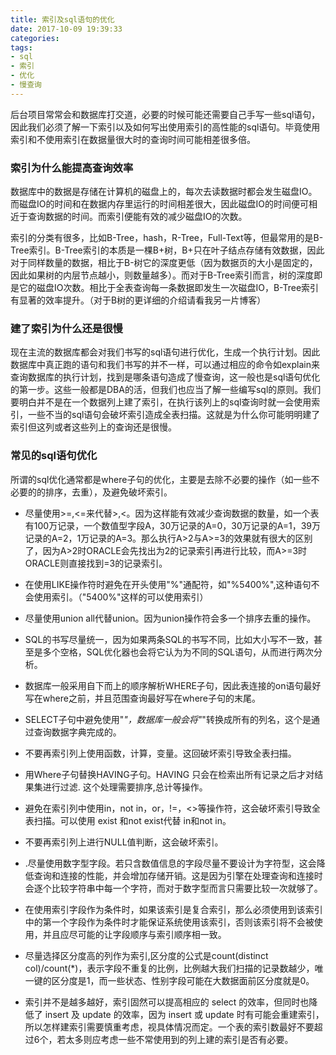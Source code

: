 ```yaml
---
title: 索引及sql语句的优化
date: 2017-10-09 19:39:33
categories:
tags:
- sql
- 索引
- 优化
- 慢查询
---
```


后台项目常常会和数据库打交道，必要的时候可能还需要自己手写一些sql语句，因此我们必须了解一下索引以及如何写出使用索引的高性能的sql语句。毕竟使用索引和不使用索引在数据量很大时的查询时间可能相差很多倍。

### 索引为什么能提高查询效率

数据库中的数据是存储在计算机的磁盘上的，每次去读数据时都会发生磁盘IO。而磁盘IO的时间和在数据内存里运行的时间相差很大，因此磁盘IO的时间便可相近于查询数据的时间。而索引便能有效的减少磁盘IO的次数。

索引的分类有很多，比如B-Tree，hash，R-Tree，Full-Text等，但最常用的是B-Tree索引。B-Tree索引的本质是一棵B+树，B+只在叶子结点存储有效数据，因此对于同样数量的数据，相比于B-树它的深度更低（因为数据页的大小是固定的，因此如果树的内层节点越小，则数量越多）。而对于B-Tree索引而言，树的深度即是它的磁盘IO次数。相比于全表查询每一条数据即发生一次磁盘IO，B-Tree索引有显著的效率提升。（对于B树的更详细的介绍请看我另一片博客）

### 建了索引为什么还是很慢

现在主流的数据库都会对我们书写的sql语句进行优化，生成一个执行计划。因此数据库中真正跑的语句和我们书写的并不一样，可以通过相应的命令如explain来查询数据库的执行计划，找到是哪条语句造成了慢查询，这一般也是sql语句优化的第一步。这些一般都是DBA的活，但我们也应当了解一些编写sql的原则。我们要明白并不是在一个数据列上建了索引，在执行该列上的sql查询时就一会使用索引，一些不当的sql语句会破坏索引造成全表扫描。这就是为什么你可能明明建了索引但这列或者这些列上的查询还是很慢。

### 常见的sql语句优化

所谓的sql优化通常都是where子句的优化，主要是去除不必要的操作（如一些不必要的的排序，去重），及避免破坏索引。

- 尽量使用>=,<=来代替>,<。因为这样能有效减少查询数据的数量，如一个表有100万记录，一个数值型字段A，30万记录的A=0，30万记录的A=1，39万记录的A=2，1万记录的A=3。那么执行A>2与A>=3的效果就有很大的区别了，因为A>2时ORACLE会先找出为2的记录索引再进行比较，而A>=3时ORACLE则直接找到=3的记录索引。

- 在使用LIKE操作符时避免在开头使用"%"通配符，如"%5400%",这种语句不会使用索引。（"5400%"这样的可以使用索引）

- 尽量使用union all代替union。因为union操作符会多一个排序去重的操作。

- SQL的书写尽量统一，因为如果两条SQL的书写不同，比如大小写不一致，甚至是多个空格，SQL优化器也会将它认为为不同的SQL语句，从而进行两次分析。

- 数据库一般采用自下而上的顺序解析WHERE子句，因此表连接的on语句最好写在where之前，并且范围查询最好写在where子句的末尾。

- SELECT子句中避免使用"*"，数据库一般会将"*"转换成所有的列名，这个是通过查询数据字典完成的。

- 不要再索引列上使用函数，计算，变量。这回破坏索引导致全表扫描。

- 用Where子句替换HAVING子句。HAVING 只会在检索出所有记录之后才对结果集进行过滤. 这个处理需要排序,总计等操作。

- 避免在索引列中使用in，not in，or，!=，<>等操作符，这会破坏索引导致全表扫描。可以使用 exist 和not exist代替 in和not in。

- 不要再索引列上进行NULL值判断，这会破坏索引。

- .尽量使用数字型字段。若只含数值信息的字段尽量不要设计为字符型，这会降低查询和连接的性能，并会增加存储开销。这是因为引擎在处理查询和连接时会逐个比较字符串中每一个字符，而对于数字型而言只需要比较一次就够了。

- 在使用索引字段作为条件时，如果该索引是复合索引，那么必须使用到该索引中的第一个字段作为条件时才能保证系统使用该索引，否则该索引将不会被使用，并且应尽可能的让字段顺序与索引顺序相一致。

- 尽量选择区分度高的列作为索引,区分度的公式是count(distinct col)/count(*)，表示字段不重复的比例，比例越大我们扫描的记录数越少，唯一键的区分度是1，而一些状态、性别字段可能在大数据面前区分度就是0。

- 索引并不是越多越好，索引固然可以提高相应的 select 的效率，但同时也降低了 insert 及 update 的效率，因为 insert 或 update 时有可能会重建索引，所以怎样建索引需要慎重考虑，视具体情况而定。一个表的索引数最好不要超过6个，若太多则应考虑一些不常使用到的列上建的索引是否有必要。
